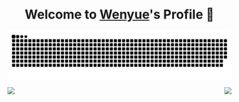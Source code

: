 <p align="center">
  <h1 align="center">Welcome to <a href="https://github.com/Dualbricks">Wenyue</a>'s Profile 👋</h1>
</p>
<p align="center">
  <a align="center" href="https://github.com/Dualbricks"><img src="https://raw.githubusercontent.com/dualbricks/dualbricks/output/github-contribution-grid-snake.svg" /></a>
</p>

<p align="center">
<a>
  <img align="left" src="https://adorable-irradiated-apricot.glitch.me/toplang/?username=dualbricks&hide=Jupyter+Notebook"/>
</a>
<a>
  <img align="right" src="https://adorable-irradiated-apricot.glitch.me/?username=dualbricks" />
</a>
</p>





<!--
**dualbricks/dualbricks** is a ✨ _special_ ✨ repository because its `README.md` (this file) appears on your GitHub profile.

Here are some ideas to get you started:

- 🔭 I’m currently working on ...
- 🌱 I’m currently learning ...
- 👯 I’m looking to collaborate on ...
- 🤔 I’m looking for help with ...
- 💬 Ask me about ...
- 📫 How to reach me: ...
- 😄 Pronouns: ...
- ⚡ Fun fact: ...
-->
